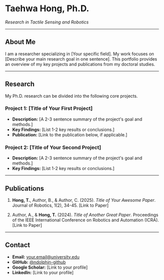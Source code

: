 # Taehwa Hong, Ph.D.
*Research in Tactile Sensing and Robotics*

---

## About Me

I am a researcher specializing in [Your specific field]. My work focuses on [Describe your main research goal in one sentence]. This portfolio provides an overview of my key projects and publications from my doctoral studies.

---

## Research

My Ph.D. research can be divided into the following core projects.

### Project 1: [Title of Your First Project]
* **Description:** [A 2-3 sentence summary of the project's goal and methods.]
* **Key Findings:** [List 1-2 key results or conclusions.]
* **Publication:** [Link to the publication below, if applicable.]

### Project 2: [Title of Your Second Project]
* **Description:** [A 2-3 sentence summary of the project's goal and methods.]
* **Key Findings:** [List 1-2 key results or conclusions.]

---

## Publications

1.  **Hong, T.**, Author, B., & Author, C. (2025). *Title of Your Awesome Paper*. Journal of Robotics, 1(2), 34-45. [Link to Paper]

2.  Author, A., & **Hong, T.** (2024). *Title of Another Great Paper*. Proceedings of the IEEE International Conference on Robotics and Automation (ICRA). [Link to Paper]

---

## Contact

* **Email:** [your.email@university.edu](mailto:your.email@university.edu)
* **GitHub:** [@ndolphin-github](https://github.com/ndolphin-github)
* **Google Scholar:** [Link to your profile]
* **LinkedIn:** [Link to your profile]
